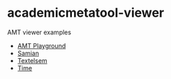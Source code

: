 # academicmetatool-viewer
AMT viewer examples

* [AMT Playground](playground/index.html)
* [Samian](samian/index.html)
* [Textelsem](textelsem/index.html)
* [Time](time/index.html)
